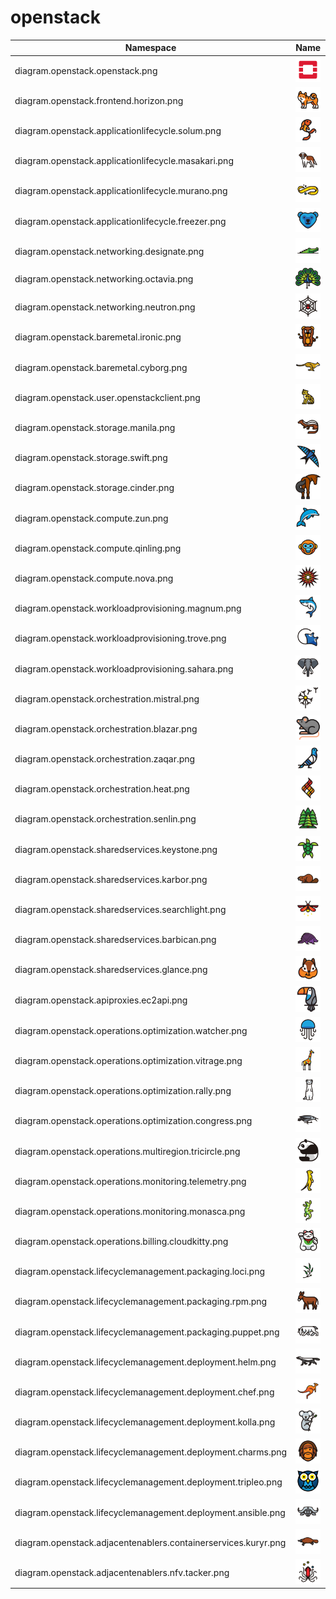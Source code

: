 # openstack

Namespace | Name | Icon
--|--|--
diagram.openstack.openstack.png|<img src="../resources/openstack/openstack.png" width="50px" />
diagram.openstack.frontend.horizon.png|<img src="../resources/openstack/frontend/horizon.png" width="50px" />
diagram.openstack.applicationlifecycle.solum.png|<img src="../resources/openstack/applicationlifecycle/solum.png" width="50px" />
diagram.openstack.applicationlifecycle.masakari.png|<img src="../resources/openstack/applicationlifecycle/masakari.png" width="50px" />
diagram.openstack.applicationlifecycle.murano.png|<img src="../resources/openstack/applicationlifecycle/murano.png" width="50px" />
diagram.openstack.applicationlifecycle.freezer.png|<img src="../resources/openstack/applicationlifecycle/freezer.png" width="50px" />
diagram.openstack.networking.designate.png|<img src="../resources/openstack/networking/designate.png" width="50px" />
diagram.openstack.networking.octavia.png|<img src="../resources/openstack/networking/octavia.png" width="50px" />
diagram.openstack.networking.neutron.png|<img src="../resources/openstack/networking/neutron.png" width="50px" />
diagram.openstack.baremetal.ironic.png|<img src="../resources/openstack/baremetal/ironic.png" width="50px" />
diagram.openstack.baremetal.cyborg.png|<img src="../resources/openstack/baremetal/cyborg.png" width="50px" />
diagram.openstack.user.openstackclient.png|<img src="../resources/openstack/user/openstackclient.png" width="50px" />
diagram.openstack.storage.manila.png|<img src="../resources/openstack/storage/manila.png" width="50px" />
diagram.openstack.storage.swift.png|<img src="../resources/openstack/storage/swift.png" width="50px" />
diagram.openstack.storage.cinder.png|<img src="../resources/openstack/storage/cinder.png" width="50px" />
diagram.openstack.compute.zun.png|<img src="../resources/openstack/compute/zun.png" width="50px" />
diagram.openstack.compute.qinling.png|<img src="../resources/openstack/compute/qinling.png" width="50px" />
diagram.openstack.compute.nova.png|<img src="../resources/openstack/compute/nova.png" width="50px" />
diagram.openstack.workloadprovisioning.magnum.png|<img src="../resources/openstack/workloadprovisioning/magnum.png" width="50px" />
diagram.openstack.workloadprovisioning.trove.png|<img src="../resources/openstack/workloadprovisioning/trove.png" width="50px" />
diagram.openstack.workloadprovisioning.sahara.png|<img src="../resources/openstack/workloadprovisioning/sahara.png" width="50px" />
diagram.openstack.orchestration.mistral.png|<img src="../resources/openstack/orchestration/mistral.png" width="50px" />
diagram.openstack.orchestration.blazar.png|<img src="../resources/openstack/orchestration/blazar.png" width="50px" />
diagram.openstack.orchestration.zaqar.png|<img src="../resources/openstack/orchestration/zaqar.png" width="50px" />
diagram.openstack.orchestration.heat.png|<img src="../resources/openstack/orchestration/heat.png" width="50px" />
diagram.openstack.orchestration.senlin.png|<img src="../resources/openstack/orchestration/senlin.png" width="50px" />
diagram.openstack.sharedservices.keystone.png|<img src="../resources/openstack/sharedservices/keystone.png" width="50px" />
diagram.openstack.sharedservices.karbor.png|<img src="../resources/openstack/sharedservices/karbor.png" width="50px" />
diagram.openstack.sharedservices.searchlight.png|<img src="../resources/openstack/sharedservices/searchlight.png" width="50px" />
diagram.openstack.sharedservices.barbican.png|<img src="../resources/openstack/sharedservices/barbican.png" width="50px" />
diagram.openstack.sharedservices.glance.png|<img src="../resources/openstack/sharedservices/glance.png" width="50px" />
diagram.openstack.apiproxies.ec2api.png|<img src="../resources/openstack/apiproxies/ec2api.png" width="50px" />
diagram.openstack.operations.optimization.watcher.png|<img src="../resources/openstack/operations/optimization/watcher.png" width="50px" />
diagram.openstack.operations.optimization.vitrage.png|<img src="../resources/openstack/operations/optimization/vitrage.png" width="50px" />
diagram.openstack.operations.optimization.rally.png|<img src="../resources/openstack/operations/optimization/rally.png" width="50px" />
diagram.openstack.operations.optimization.congress.png|<img src="../resources/openstack/operations/optimization/congress.png" width="50px" />
diagram.openstack.operations.multiregion.tricircle.png|<img src="../resources/openstack/operations/multiregion/tricircle.png" width="50px" />
diagram.openstack.operations.monitoring.telemetry.png|<img src="../resources/openstack/operations/monitoring/telemetry.png" width="50px" />
diagram.openstack.operations.monitoring.monasca.png|<img src="../resources/openstack/operations/monitoring/monasca.png" width="50px" />
diagram.openstack.operations.billing.cloudkitty.png|<img src="../resources/openstack/operations/billing/cloudkitty.png" width="50px" />
diagram.openstack.lifecyclemanagement.packaging.loci.png|<img src="../resources/openstack/lifecyclemanagement/packaging/loci.png" width="50px" />
diagram.openstack.lifecyclemanagement.packaging.rpm.png|<img src="../resources/openstack/lifecyclemanagement/packaging/rpm.png" width="50px" />
diagram.openstack.lifecyclemanagement.packaging.puppet.png|<img src="../resources/openstack/lifecyclemanagement/packaging/puppet.png" width="50px" />
diagram.openstack.lifecyclemanagement.deployment.helm.png|<img src="../resources/openstack/lifecyclemanagement/deployment/helm.png" width="50px" />
diagram.openstack.lifecyclemanagement.deployment.chef.png|<img src="../resources/openstack/lifecyclemanagement/deployment/chef.png" width="50px" />
diagram.openstack.lifecyclemanagement.deployment.kolla.png|<img src="../resources/openstack/lifecyclemanagement/deployment/kolla.png" width="50px" />
diagram.openstack.lifecyclemanagement.deployment.charms.png|<img src="../resources/openstack/lifecyclemanagement/deployment/charms.png" width="50px" />
diagram.openstack.lifecyclemanagement.deployment.tripleo.png|<img src="../resources/openstack/lifecyclemanagement/deployment/tripleo.png" width="50px" />
diagram.openstack.lifecyclemanagement.deployment.ansible.png|<img src="../resources/openstack/lifecyclemanagement/deployment/ansible.png" width="50px" />
diagram.openstack.adjacentenablers.containerservices.kuryr.png|<img src="../resources/openstack/adjacentenablers/containerservices/kuryr.png" width="50px" />
diagram.openstack.adjacentenablers.nfv.tacker.png|<img src="../resources/openstack/adjacentenablers/nfv/tacker.png" width="50px" />
